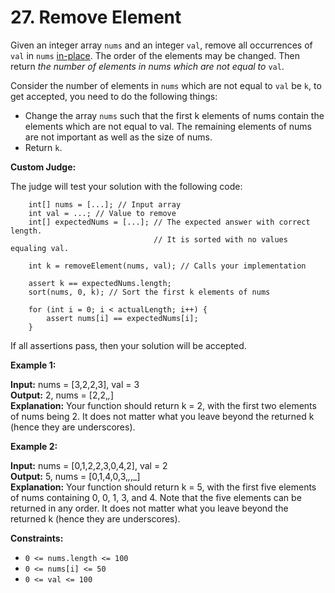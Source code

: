 # 27. Remove Element

Given an integer array `nums` and an integer `val`, remove all occurrences of `val` in `nums` [in-place](https://en.wikipedia.org/wiki/In-place_algorithm). The order of the elements may be changed. Then return _the number of elements in nums which are not equal to_ `val`.

Consider the number of elements in `nums` which are not equal to `val` be `k`, to get accepted, you need to do the following things:

- Change the array `nums` such that the first k elements of nums contain the elements which are not equal to val. The remaining elements of nums are not important as well as the size of nums.
- Return `k`.

**Custom Judge:**

The judge will test your solution with the following code:

```
    int[] nums = [...]; // Input array
    int val = ...; // Value to remove
    int[] expectedNums = [...]; // The expected answer with correct length.
                                // It is sorted with no values equaling val.

    int k = removeElement(nums, val); // Calls your implementation

    assert k == expectedNums.length;
    sort(nums, 0, k); // Sort the first k elements of nums

    for (int i = 0; i < actualLength; i++) {
        assert nums[i] == expectedNums[i];
    }
```

If all assertions pass, then your solution will be accepted.

**Example 1:**

**Input:** nums = [3,2,2,3], val = 3 </br>
**Output:** 2, nums = [2,2,_,_] </br>
**Explanation:** Your function should return k = 2, with the first two elements of nums being 2.
It does not matter what you leave beyond the returned k (hence they are underscores).

**Example 2:**

**Input:** nums = [0,1,2,2,3,0,4,2], val = 2 </br>
**Output:** 5, nums = [0,1,4,0,3,_,_,_] </br>
**Explanation:** Your function should return k = 5, with the first five elements of nums containing 0, 0, 1, 3, and 4.
Note that the five elements can be returned in any order.
It does not matter what you leave beyond the returned k (hence they are underscores).
 
**Constraints:**

- `0 <= nums.length <= 100`
- `0 <= nums[i] <= 50`
- `0 <= val <= 100`